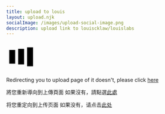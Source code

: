 ```yaml
---
title: upload to louis
layout: upload.njk
socialImage: /images/upload-social-image.png
description: upload link to louiscklaw/louislabs
---
```


<style>
  .lds-facebook {
    display: inline-block;
    position: relative;
    width: 80px;
    height: 80px;
  }

  .lds-facebook div {
    display: inline-block;
    position: absolute;
    left: 8px;
    width: 16px;
    background: #000;
    animation: lds-facebook 1.2s cubic-bezier(0, 0.5, 0.5, 1) infinite;
  }

  .lds-facebook div:nth-child(1) {
    left: 8px;
    animation-delay: -0.24s;
  }

  .lds-facebook div:nth-child(2) {
    left: 32px;
    animation-delay: -0.12s;
  }

  .lds-facebook div:nth-child(3) {
    left: 56px;
    animation-delay: 0;
  }

  @keyframes lds-facebook {
    0% {
      top: 8px;
      height: 64px;
    }
    50%,
    100% {
      top: 24px;
      height: 32px;
    }
  }
</style>

<div class="lds-facebook"><div></div><div></div><div></div></div>


Redirecting you to upload page
of it doesn't, please click <a href="https://share.louislabs.com">here</a>

將您重新導向到上傳頁面
如果沒有，請點選<a href="https://share.louislabs.com">此處</a>

将您重定向到上传页面
如果没有，请点击<a href="https://share.louislabs.com">此处</a>


<script>
  window.location.replace("https://share.louislabs.com");
</script>